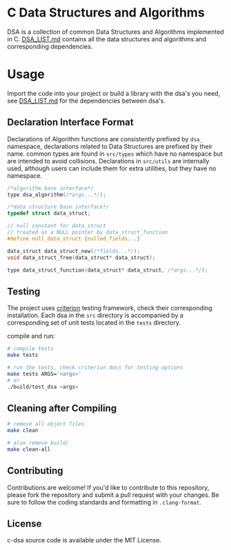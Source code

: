# C Data Structures and Algorithms

DSA is a collection of common Data Structures and Algorithms implemented in
C. [DSA_LIST.md](DSA_LIST.md) contains all the data structures and algorithms
and corresponding dependencies.

# Usage

Import the code into your project or build a library with the dsa's you need,
see [DSA_LIST.md](DSA_LIST.md) for the dependencies between dsa's.

## Declaration Interface Format

Declarations of Algorithm functions are consistently prefixed by `dsa_`
namespace, declarations related to Data Structures are prefixed by their name.
common types are found in `src/types` which have no namespace but are intended
to avoid collisions. Declarations in `src/utils` are internally used, although
users can include them for extra utilities, but they have no namespace.

```c
/*algorithm base interface*/
type dsa_algorithm(/*args...*/);

/*data structure base interface*/
typedef struct data_struct;

// null constant for data_struct
// treated as a NULL pointer by data_struct_function
#define null_data_struct {nulled_fields...}

data_struct data_struct_new(/*fields...*/);
void data_struct_free(data_struct* data_struct);

type data_struct_function(data_struct* data_struct, /*args...*/);
```

## Testing

The project uses [criterion](https://github.com/Snaipe/Criterion) testing
framework, check their corresponding installation. Each dsa in the `src`
directory is accompanied by a corresponding set of unit tests located in the
`tests` directory.

compile and run:
```bash
# compile tests
make tests

# run the tests, check criterion docs for testing options
make tests ARGS='<args>'
# or
./build/test_dsa <args>
```

## Cleaning after Compiling

```bash
# remove all object files
make clean

# also remove build/
make clean-all
```

## Contributing

Contributions are welcome! If you'd like to contribute to this repository,
please fork the repository and submit a pull request with your changes. Be sure
to follow the coding standards and formatting in `.clang-format`.

## License

c-dsa source code is available under the MIT License.
